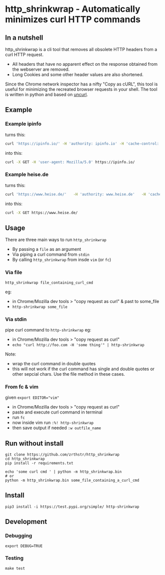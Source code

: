 # http_shrinkwrap - Automatically minimizes curl HTTP commands
## In a nutshell
http_shrinkwrap is a cli tool that removes all obsolete HTTP headers from a curl HTTP request.
* All headers that have no apparent effect on the response obtained from the webserver are removed.
* Long Cookies and some other header values are also shortened.  

Since the Chrome network inspector has a nifty "Copy as cURL", this tool is useful for minimizing the recreated browser requests in your shell.
The tool is written in python and based on [uncurl](https://github.com/spulec/uncurl).


## Example
### Example ipinfo
turns this:

```bash
curl 'https://ipinfo.io/' -H 'authority: ipinfo.io' -H 'cache-control: max-age=0' -H 'dnt: 1' -H 'upgrade-insecure-requests: 1' -H 'user-agent: Mozilla/5.0 (X11; Linux x86_64) AppleWebKit/537.36 (KHTML, like Gecko) Chrome/82.0.2240.398 Safari/534.16' -H 'accept: text/html,application/xhtml+xml,application/xml;q=0.9,image/avif,image/webp,image/apng,*/*;q=0.8,application/signed-exchange;v=b3;q=0.9' -H 'sec-fetch-site: none' -H 'sec-fetch-mode: navigate' -H 'sec-fetch-user: ?1' -H 'sec-fetch-dest: document' -H 'accept-language: en-US,en-GB;q=0.9,en;q=0.8,pt-PT;q=0.7,pt;q=0.6,de;q=0.5' -H 'sec-gpc: 1' --compressed
```

into this:

```bash
curl -X GET -H 'user-agent: Mozilla/5.0' https://ipinfo.io/
```

### Example heise.de
turns this:

```bash
curl 'https://www.heise.de/'   -H 'authority: www.heise.de'   -H 'cache-control: max-age=0'   -H 'dnt: 1'   -H 'upgrade-insecure-requests: 1'   -H 'user-agent: Mozilla/5.0 (X11; Linux x86_64) AppleWebKit/537.36 (KHTML, like Gecko) Chrome/82.0.2240.398 Safari/137.36'   -H 'accept: text/html,application/xhtml+xml,application/xml;q=0.9,image/avif,image/webp,image/apng,*/*;q=0.8,application/signed-exchange;v=b3;q=0.9'   -H 'sec-fetch-site: none'   -H 'sec-fetch-mode: navigate'   -H 'sec-fetch-user: ?1'   -H 'sec-fetch-dest: document'   -H 'accept-language: en-US,en-GB;q=0.9,en;q=0.8,pt-PT;q=0.7,pt;q=0.6,de;q=0.5'   -H 'cookie: wt_nv_s=1; wt3_sid=%3B288689636920174%3B589751618140993; wt_ttv2_e_288689636920174=meldung.newsticker.bottom.kommentarelesen*4439526%3ASmart%20Home%3A%20Innenminister%20planen%20Zugriff%20auf%20Daten%20von%20Alexa%20%26%20Co.**meldung.newsticker.bottom*******2*2*; wt_ttv2_c_288689636920174=meldung.newsticker.bottom.kommentarelesen*4428549%3AAntergos-Entwickler%20stellen%20Linux-Projekt%20ein**meldung.newsticker.bottom*******2*2*~meldung.newsticker.bottom.kommentarelesen*4432329%3AEuropa-Wahl%3A%20Schwere%20Schlappe%20f%C3%BCr%20deutsche%20Koalitionsparteien%2C%20Erfolge%20f**meldung.newsticker.bottom*******2*2*~meldung.newsticker.bottom.kommentarelesen*4436209%3AHuawei-Konflikt%3A%20China%20k%C3%BCndigt%20eigene%20schwarze%20Liste%20an**meldung.newsticker.bottom*******2*2*~meldung.newsticker.bottom.kommentarelesen*4439526%3ASmart%20Home%3A%20Innenminister%20planen%20Zugriff%20auf%20Daten%20von%20Alexa%20%26%20Co.**meldung.newsticker.bottom*******2*2*; volumeControl_volumeValue=100; wt_nv=1; wt_ttv2_s_288689636920174=9700; wt_ttv2_s_288689636920174=9700; wt3_eid=%3B288689636920174%7C2155707251500935604%232159741754555500039%3B589751618140993%7C2155796048217456639%232155796801880162886'   -H 'sec-gpc: 1'   -H 'if-modified-since: Wed, 18 Nov 2020 21:57:08 GMT'   --compressed
```

into this:

```bash
curl -X GET https://www.heise.de/
```

## Usage
There are three main ways to run `http_shrinkwrap`
* By passing a `file` as an argument
* Via piping a curl command from `stdin`
* By calling `http_shrinkwrap` from insde `vim` (or `fc`)

### Via file
	http_shrinkwrap file_containing_curl_cmd

eg:
* in Chrome/Mozilla dev tools > "copy request as curl" & past to some_file
* `http-shrinkwrap some_file`

### Via stdin

pipe curl command to `http-shrinkwrap`
eg:
* in Chrome/Mozilla dev tools > "copy request as curl"
* `echo "curl http://foo.com -H 'some thing'" | http-shrinkwrap`

Note:
* wrap the curl command in double quotes
* this will not work if the curl command has single and double quotes or other sepcial chars. Use the file method in these cases.

### From fc & vim
given `export EDITOR="vim"`

* in Chrome/Mozilla dev tools > "copy request as curl"
* paste and execute curl command in terminal
* run `fc`
* now inside vim run `:%! http-shrinkwrap`
* then save output if needed `:w outfile_name`

## Run without install
	git clone https://github.com/zrthstr/http_shrinkwrap
	cd http_shrinkwrap
	pip install -r requirements.txt
	
	echo 'some curl cmd ' | python -m http_shrinkwrap.bin
	# or
	python -m http_shrinkwrap.bin some_file_containing_a_curl_cmd


## Install
	pip3 install -i https://test.pypi.org/simple/ http-shrinkwrap


## Development

### Debugging
`export DEBUG=TRUE`

### Testing
	make test
